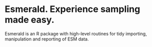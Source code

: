 # Esmerald. Experience sampling made easy.

Esmerald is an R package with high-level routines for tidy importing, manipulation and reporting of ESM data.

